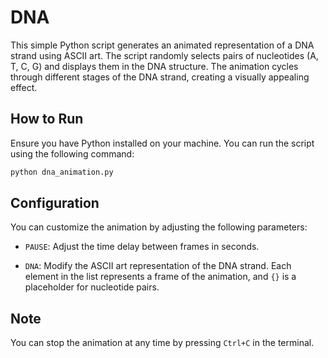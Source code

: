 # DNA 

This simple Python script generates an animated representation of a DNA strand using ASCII art. The script randomly selects pairs of nucleotides (A, T, C, G) and displays them in the DNA structure. The animation cycles through different stages of the DNA strand, creating a visually appealing effect.

## How to Run

Ensure you have Python installed on your machine. You can run the script using the following command:

```bash
python dna_animation.py
```

## Configuration

You can customize the animation by adjusting the following parameters:

- `PAUSE`: Adjust the time delay between frames in seconds.

- `DNA`: Modify the ASCII art representation of the DNA strand. Each element in the list represents a frame of the animation, and `{}` is a placeholder for nucleotide pairs.


## Note
You can stop the animation at any time by pressing `Ctrl+C` in the terminal.

